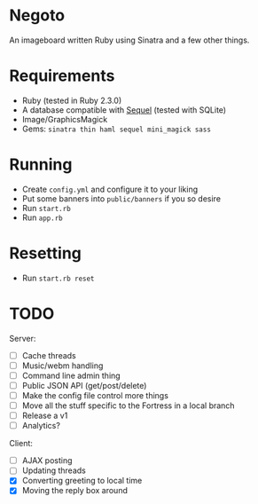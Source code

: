 # Negoto
An imageboard written Ruby using Sinatra and a few other things.

# Requirements
* Ruby (tested in Ruby 2.3.0)
* A database compatible with [Sequel](http://sequel.jeremyevans.net) (tested with SQLite)
* Image/GraphicsMagick
* Gems: `sinatra thin haml sequel mini_magick sass`

# Running
* Create `config.yml` and configure it to your liking
* Put some banners into `public/banners` if you so desire
* Run `start.rb`
* Run `app.rb`

# Resetting
* Run `start.rb reset`

# TODO
Server:

- [ ] Cache threads
- [ ] Music/webm handling
- [ ] Command line admin thing
- [ ] Public JSON API (get/post/delete)
- [ ] Make the config file control more things
- [ ] Move all the stuff specific to the Fortress in a local branch
- [ ] Release a v1
- [ ] Analytics?

Client:

- [ ] AJAX posting
- [ ] Updating threads
- [X] Converting greeting to local time
- [X] Moving the reply box around
